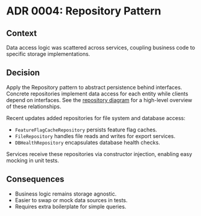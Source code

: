# ADR 0004: Repository Pattern

## Context
Data access logic was scattered across services, coupling business code to specific storage implementations.

## Decision
Apply the Repository pattern to abstract persistence behind interfaces. Concrete repositories implement data access for each entity while clients depend on interfaces. See the [repository diagram](../architecture/repositories.svg) for a high-level overview of these relationships.

Recent updates added repositories for file system and database access:

- ``FeatureFlagCacheRepository`` persists feature flag caches.
- ``FileRepository`` handles file reads and writes for export services.
- ``DBHealthRepository`` encapsulates database health checks.

Services receive these repositories via constructor injection, enabling easy mocking in unit tests.

## Consequences
- Business logic remains storage agnostic.
- Easier to swap or mock data sources in tests.
- Requires extra boilerplate for simple queries.
